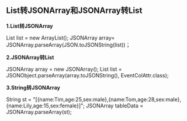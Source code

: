 ## List转JSONArray和JSONArray转List



**1.List转JSONArray**

List<T> list = new ArrayList<T>();
JSONArray array= JSONArray.parseArray(JSON.toJSONString(list))；



**2.JSONArray转List**

JSONArray array = new JSONArray();
List<EventColAttr> list = JSONObject.parseArray(array.toJSONString(), EventColAttr.class);



**3.String转JSONArray**

String st = "[{name:Tim,age:25,sex:male},{name:Tom,age:28,sex:male},{name:Lily,age:15,sex:female}]";
JSONArray tableData = JSONArray.parseArray(st);

